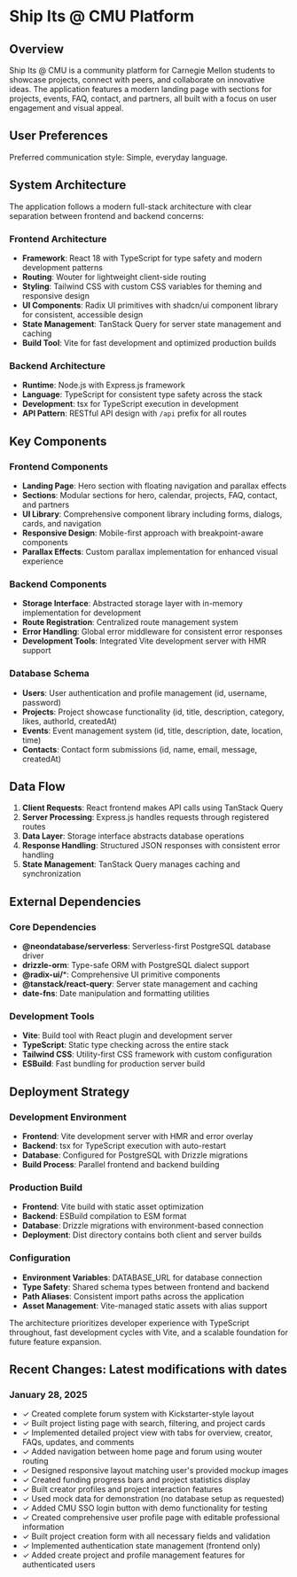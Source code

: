 # Ship Its @ CMU Platform

## Overview

Ship Its @ CMU is a community platform for Carnegie Mellon students to showcase projects, connect with peers, and collaborate on innovative ideas. The application features a modern landing page with sections for projects, events, FAQ, contact, and partners, all built with a focus on user engagement and visual appeal.

## User Preferences

Preferred communication style: Simple, everyday language.

## System Architecture

The application follows a modern full-stack architecture with clear separation between frontend and backend concerns:

### Frontend Architecture
- **Framework**: React 18 with TypeScript for type safety and modern development patterns
- **Routing**: Wouter for lightweight client-side routing
- **Styling**: Tailwind CSS with custom CSS variables for theming and responsive design
- **UI Components**: Radix UI primitives with shadcn/ui component library for consistent, accessible design
- **State Management**: TanStack Query for server state management and caching
- **Build Tool**: Vite for fast development and optimized production builds

### Backend Architecture
- **Runtime**: Node.js with Express.js framework
- **Language**: TypeScript for consistent type safety across the stack
- **Development**: tsx for TypeScript execution in development
- **API Pattern**: RESTful API design with `/api` prefix for all routes

## Key Components

### Frontend Components
- **Landing Page**: Hero section with floating navigation and parallax effects
- **Sections**: Modular sections for hero, calendar, projects, FAQ, contact, and partners
- **UI Library**: Comprehensive component library including forms, dialogs, cards, and navigation
- **Responsive Design**: Mobile-first approach with breakpoint-aware components
- **Parallax Effects**: Custom parallax implementation for enhanced visual experience

### Backend Components
- **Storage Interface**: Abstracted storage layer with in-memory implementation for development
- **Route Registration**: Centralized route management system
- **Error Handling**: Global error middleware for consistent error responses
- **Development Tools**: Integrated Vite development server with HMR support

### Database Schema
- **Users**: User authentication and profile management (id, username, password)
- **Projects**: Project showcase functionality (id, title, description, category, likes, authorId, createdAt)
- **Events**: Event management system (id, title, description, date, location, time)
- **Contacts**: Contact form submissions (id, name, email, message, createdAt)

## Data Flow

1. **Client Requests**: React frontend makes API calls using TanStack Query
2. **Server Processing**: Express.js handles requests through registered routes
3. **Data Layer**: Storage interface abstracts database operations
4. **Response Handling**: Structured JSON responses with consistent error handling
5. **State Management**: TanStack Query manages caching and synchronization

## External Dependencies

### Core Dependencies
- **@neondatabase/serverless**: Serverless-first PostgreSQL database driver
- **drizzle-orm**: Type-safe ORM with PostgreSQL dialect support
- **@radix-ui/***: Comprehensive UI primitive components
- **@tanstack/react-query**: Server state management and caching
- **date-fns**: Date manipulation and formatting utilities

### Development Tools
- **Vite**: Build tool with React plugin and development server
- **TypeScript**: Static type checking across the entire stack
- **Tailwind CSS**: Utility-first CSS framework with custom configuration
- **ESBuild**: Fast bundling for production server build

## Deployment Strategy

### Development Environment
- **Frontend**: Vite development server with HMR and error overlay
- **Backend**: tsx for TypeScript execution with auto-restart
- **Database**: Configured for PostgreSQL with Drizzle migrations
- **Build Process**: Parallel frontend and backend building

### Production Build
- **Frontend**: Vite build with static asset optimization
- **Backend**: ESBuild compilation to ESM format
- **Database**: Drizzle migrations with environment-based connection
- **Deployment**: Dist directory contains both client and server builds

### Configuration
- **Environment Variables**: DATABASE_URL for database connection
- **Type Safety**: Shared schema types between frontend and backend
- **Path Aliases**: Consistent import paths across the application
- **Asset Management**: Vite-managed static assets with alias support

The architecture prioritizes developer experience with TypeScript throughout, fast development cycles with Vite, and a scalable foundation for future feature expansion.

## Recent Changes: Latest modifications with dates

### January 28, 2025
- ✓ Created complete forum system with Kickstarter-style layout
- ✓ Built project listing page with search, filtering, and project cards
- ✓ Implemented detailed project view with tabs for overview, creator, FAQs, updates, and comments
- ✓ Added navigation between home page and forum using wouter routing
- ✓ Designed responsive layout matching user's provided mockup images
- ✓ Created funding progress bars and project statistics display
- ✓ Built creator profiles and project interaction features
- ✓ Used mock data for demonstration (no database setup as requested)
- ✓ Added CMU SSO login button with demo functionality for testing
- ✓ Created comprehensive user profile page with editable professional information
- ✓ Built project creation form with all necessary fields and validation
- ✓ Implemented authentication state management (frontend only)
- ✓ Added create project and profile management features for authenticated users
